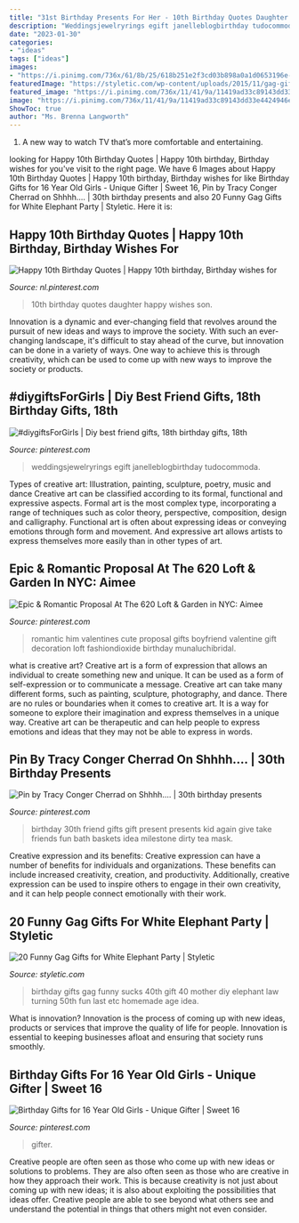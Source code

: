 ```yaml
---
title: "31st Birthday Presents For Her - 10th Birthday Quotes Daughter Happy Wishes Son"
description: "Weddingsjewelryrings egift janelleblogbirthday tudocommoda"
date: "2023-01-30"
categories:
- "ideas"
tags: ["ideas"]
images:
- "https://i.pinimg.com/736x/61/8b/25/618b251e2f3cd03b898a0a1d0653196e--to-my-best-friend-best-friend-presents.jpg"
featuredImage: "https://styletic.com/wp-content/uploads/2015/11/gag-gifts/9-funny-gag-gifts.jpg"
featured_image: "https://i.pinimg.com/736x/11/41/9a/11419ad33c89143dd33e4424946ea3f2.jpg"
image: "https://i.pinimg.com/736x/11/41/9a/11419ad33c89143dd33e4424946ea3f2.jpg"
ShowToc: true
author: "Ms. Brenna Langworth"
---
```



1. A new way to watch TV that’s more comfortable and entertaining.

	

		
looking for Happy 10th Birthday Quotes | Happy 10th birthday, Birthday wishes for you've visit to the right page. We have 6 Images about Happy 10th Birthday Quotes | Happy 10th birthday, Birthday wishes for like Birthday Gifts for 16 Year Old Girls - Unique Gifter | Sweet 16, Pin by Tracy Conger Cherrad on Shhhh.... | 30th birthday presents and also 20 Funny Gag Gifts for White Elephant Party | Styletic. Here it is:
		
    
## Happy 10th Birthday Quotes | Happy 10th Birthday, Birthday Wishes For

<img loading=lazy src="https://i.pinimg.com/736x/53/b9/2d/53b92db6a19e9ce325ae2e8d00e72ea8.jpg" onerror="this.onerror=null;this.src='https://tse3.mm.bing.net/th?id=OIP.iex6r58nReH6nmxheydJ-QHaLG&amp;pid=15.1';" alt="Happy 10th Birthday Quotes | Happy 10th birthday, Birthday wishes for">

_Source: nl.pinterest.com_

>10th birthday quotes daughter happy wishes son. 

	

Innovation is a dynamic and ever-changing field that revolves around the pursuit of new ideas and ways to improve the society. With such an ever-changing landscape, it's difficult to stay ahead of the curve, but innovation can be done in a variety of ways. One way to achieve this is through creativity, which can be used to come up with new ways to improve the society or products.

    
## #diygiftsForGirls | Diy Best Friend Gifts, 18th Birthday Gifts, 18th

<img loading=lazy src="https://i.pinimg.com/736x/90/b7/ad/90b7ad3a7688eee25f79890f9f9a5acc.jpg" onerror="this.onerror=null;this.src='https://tse3.mm.bing.net/th?id=OIP.lVEV2whJ0NKBQAu7_tJXIgHaJ3&amp;pid=15.1';" alt="#diygiftsForGirls | Diy best friend gifts, 18th birthday gifts, 18th">

_Source: pinterest.com_

>weddingsjewelryrings egift janelleblogbirthday tudocommoda. 

	

Types of creative art: Illustration, painting, sculpture, poetry, music and dance
Creative art can be classified according to its formal, functional and expressive aspects. Formal art is the most complex type, incorporating a range of techniques such as color theory, perspective, composition, design and calligraphy. Functional art is often about expressing ideas or conveying emotions through form and movement. And expressive art allows artists to express themselves more easily than in other types of art.

    
## Epic &amp; Romantic Proposal At The 620 Loft &amp; Garden In NYC: Aimee

<img loading=lazy src="https://i.pinimg.com/736x/2a/b8/44/2ab8443649bcc9892aba5e594e60a325--romantic-proposal-the-loft.jpg" onerror="this.onerror=null;this.src='https://tse2.mm.bing.net/th?id=OIP.yF-lHG27StpRAkDWbkhvdAHaLH&amp;pid=15.1';" alt="Epic &amp; Romantic Proposal At The 620 Loft &amp; Garden in NYC: Aimee">

_Source: pinterest.com_

>romantic him valentines cute proposal gifts boyfriend valentine gift decoration loft fashiondioxide birthday munaluchibridal. 

	

what is creative art?
Creative art is a form of expression that allows an individual to create something new and unique. It can be used as a form of self-expression or to communicate a message. Creative art can take many different forms, such as painting, sculpture, photography, and dance.
There are no rules or boundaries when it comes to creative art. It is a way for someone to explore their imagination and express themselves in a unique way. Creative art can be therapeutic and can help people to express emotions and ideas that they may not be able to express in words.

    
## Pin By Tracy Conger Cherrad On Shhhh.... | 30th Birthday Presents

<img loading=lazy src="https://i.pinimg.com/736x/61/8b/25/618b251e2f3cd03b898a0a1d0653196e--to-my-best-friend-best-friend-presents.jpg" onerror="this.onerror=null;this.src='https://tse1.mm.bing.net/th?id=OIP.bYxAkHxarUGo-hbmPV7WTAHaJ6&amp;pid=15.1';" alt="Pin by Tracy Conger Cherrad on Shhhh.... | 30th birthday presents">

_Source: pinterest.com_

>birthday 30th friend gifts gift present presents kid again give take friends fun bath baskets idea milestone dirty tea mask. 

	

Creative expression and its benefits:
Creative expression can have a number of benefits for individuals and organizations. These benefits can include increased creativity, creation, and productivity. Additionally, creative expression can be used to inspire others to engage in their own creativity, and it can help people connect emotionally with their work.

    
## 20 Funny Gag Gifts For White Elephant Party | Styletic

<img loading=lazy src="https://styletic.com/wp-content/uploads/2015/11/gag-gifts/9-funny-gag-gifts.jpg" onerror="this.onerror=null;this.src='https://tse4.mm.bing.net/th?id=OIP.fn3nHOHGekHt-61gWE0DeQHaLD&amp;pid=15.1';" alt="20 Funny Gag Gifts for White Elephant Party | Styletic">

_Source: styletic.com_

>birthday gifts gag funny sucks 40th gift 40 mother diy elephant law turning 50th fun last etc homemade age idea. 

	

What is innovation?
Innovation is the process of coming up with new ideas, products or services that improve the quality of life for people. Innovation is essential to keeping businesses afloat and ensuring that society runs smoothly.

    
## Birthday Gifts For 16 Year Old Girls - Unique Gifter | Sweet 16

<img loading=lazy src="https://i.pinimg.com/736x/11/41/9a/11419ad33c89143dd33e4424946ea3f2.jpg" onerror="this.onerror=null;this.src='https://tse3.mm.bing.net/th?id=OIP.Se3Z8Xioh74z36WBe1-G7AHaO0&amp;pid=15.1';" alt="Birthday Gifts for 16 Year Old Girls - Unique Gifter | Sweet 16">

_Source: pinterest.com_

>gifter. 

	

Creative people are often seen as those who come up with new ideas or solutions to problems. They are also often seen as those who are creative in how they approach their work. This is because creativity is not just about coming up with new ideas; it is also about exploiting the possibilities that ideas offer. Creative people are able to see beyond what others see and understand the potential in things that others might not even consider.

